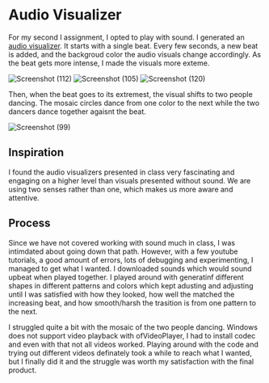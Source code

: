 # Audio Visualizer

For my second I assignment, I opted to play with sound. I generated an [audio visualizer](https://youtu.be/9OtP2RiHGFg). It starts with a single beat. Every few seconds, a new beat is added, and the backgroud color the audio visuals change accordingly. As the beat gets more intense, I made the visuals more exteme. 


![Screenshot (112)](https://user-images.githubusercontent.com/38201407/115240091-7813d580-a130-11eb-8c34-f6484f4f7852.png)
![Screenshot (105)](https://user-images.githubusercontent.com/38201407/115240115-7d712000-a130-11eb-9c4f-253828f2eefc.png)
![Screenshot (120)](https://user-images.githubusercontent.com/38201407/115240122-7f3ae380-a130-11eb-98ff-a8ef67a622a9.png)


Then, when the beat goes to its extremest, the visual shifts to two people dancing. The mosaic circles dance from one color to the next while the two dancers dance together agaisnt the beat. 

![Screenshot (99)](https://user-images.githubusercontent.com/38201407/115237257-6aa91c00-a12d-11eb-9ba6-c83b90b1c38c.png)

## Inspiration
I found the audio visualizers presented in class very fascinating and engaging on a higher level than visuals presented without sound. We are using two senses rather than one, which makes us more aware and attentive. 

## Process
Since we have not covered working with sound much in class, I was intimdated about going down that path. However, with a few youtube tutorials, a good amount of errors, lots of debugging and experimenting, I managed to get what I wanted. I downloaded sounds which would sound upbeat when played together. I played around with generatinf different shapes in different patterns and colors which kept adusting and adjusting until I was satisfied with how they looked, how well the matched the increasing beat, and how smooth/harsh the trasition is from one pattern to the next. 

I struggled quite a bit with the mosaic of the two people dancing. Windows does not support video playback with ofVideoPlayer, I had to install codec and even with that not all videos worked. Playing around with the code and trying out different videos definately took a while to reach what I wanted, but I finally did it and the struggle was worth my satisfaction with the final product. 
